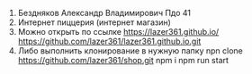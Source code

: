 1) Бездняков Александр Владимирович Пдо 41
2) Интернет пиццерия (интернет магазин) 
3) Можно открыть по ссылке https://lazer361.github.io/
    https://github.com/lazer361/lazer361.github.io.git
4) Либо выполнить клонирование в нужную папку
    npn clone https://github.com/lazer361/shop.git
    npm i
    npm run start
